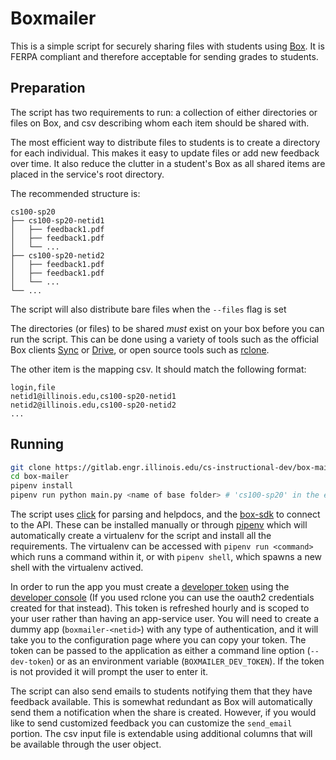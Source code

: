 # Boxmailer

This is a simple script for securely sharing files with students using [Box](https://uofi.app.box.com/). It is FERPA compliant and therefore acceptable for sending grades to students.

## Preparation

The script has two requirements to run: a collection of either directories or files on Box, and csv describing whom each item should be shared with.

The most efficient way to distribute files to students is to create a directory for each individual. This makes it easy to update files or add new feedback over time. It also reduce the clutter in a student's Box as all shared items are placed in the service's root directory.

The recommended structure is:

```none
cs100-sp20
├── cs100-sp20-netid1
│   ├── feedback1.pdf
│   ├── feedback1.pdf
│   └── ...
├── cs100-sp20-netid2
│   ├── feedback1.pdf
│   ├── feedback1.pdf
│   └── ...
└── ...
```

The script will also distribute bare files when the `--files` flag is set

The directories (or files) to be shared *must* exist on your box before you can run the script. This can be done using a variety of tools such as the official Box clients [Sync](https://support.box.com/hc/en-us/categories/360003187994-Box-Sync) or [Drive](https://www.box.com/resources/downloads), or open source tools such as [rclone](https://rclone.org/box/).

The other item is the mapping csv. It should match the following format:

```csv
login,file
netid1@illinois.edu,cs100-sp20-netid1
netid2@illinois.edu,cs100-sp20-netid2
...
```

## Running

```bash
git clone https://gitlab.engr.illinois.edu/cs-instructional-dev/box-mailer.git box-mailer
cd box-mailer
pipenv install
pipenv run python main.py <name of base folder> # 'cs100-sp20' in the example above
```

The script uses [click](https://click.palletsprojects.com/en/7.x/) for parsing and helpdocs, and the [box-sdk](https://github.com/box/box-python-sdk) to connect to the API. These can be installed manually or through [pipenv](https://pipenv.pypa.io/en/latest/) which will automatically create a virtualenv for the script and install all the requirements. The virtualenv can be accessed with `pipenv run <command>` which runs a command within it, or with `pipenv shell`, which spawns a new shell with the virtualenv actived.

In order to run the app you must create a [developer token](https://developer.box.com/guides/authentication/access-tokens/developer-tokens/) using the [developer console](https://uofi.app.box.com/developers/console) (If you used rclone you can use the oauth2 credentials created for that instead). This token is refreshed hourly and is scoped to your user rather than having an app-service user. You will need to create a dummy app (`boxmailer-<netid>`) with any type of authentication, and it will take you to the configuration page where you can copy your token. The token can be passed to the application as either a command line option (`--dev-token`) or as an environment variable (`BOXMAILER_DEV_TOKEN`). If the token is not provided it will prompt the user to enter it.

The script can also send emails to students notifying them that they have feedback available. This is somewhat redundant as Box will automatically send them a notification when the share is created. However, if you would like to send customized feedback you can customize the `send_email` portion. The csv input file is extendable using additional columns that will be available through the user object.
